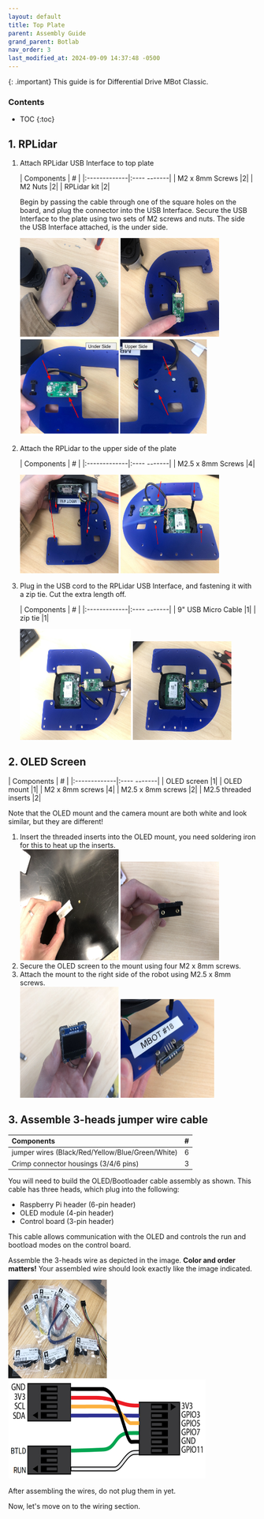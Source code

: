```yaml
---
layout: default
title: Top Plate
parent: Assembly Guide
grand_parent: Botlab
nav_order: 3
last_modified_at: 2024-09-09 14:37:48 -0500
---
```


{: .important}
This guide is for Differential Drive MBot Classic.


### Contents
* TOC
{:toc}

## 1. RPLidar
1. Attach RPLidar USB Interface to top plate

    | Components     | #         | 
    |:-------------|:---- -------|
    | M2 x 8mm Screws        |2| 
    | M2 Nuts     |2|
    | RPLidar kit    |2|

    Begin by passing the cable through one of the square holes on the board, and plug the connector into the USB Interface. Secure the USB Interface to the plate using two sets of M2 screws and nuts. The side the USB Interface attached, is the under side.

    <div class="popup-gallery">
        <a href="/assets/images/botlab/assembly/topPlate/1-lidar-usb1.jpg" title="Attach USB Interface to plate 2"><img src="/assets/images/botlab/assembly/topPlate/1-lidar-usb1.jpg" width="200" height="200"></a>
        <a href="/assets/images/botlab/assembly/topPlate/1-lidar-usb2.jpg" title="Attach USB Interface to plate 3"><img src="/assets/images/botlab/assembly/topPlate/1-lidar-usb2.jpg" width="200" height="200"></a>
        <a href="/assets/images/botlab/assembly/topPlate/1-lidar-usb3.jpg" title="Attach USB Interface to plate 4"><img src="/assets/images/botlab/assembly/topPlate/1-lidar-usb3.jpg" width="380" ></a>
    </div>

2. Attach the RPLidar to the upper side of the plate

    | Components     | #         | 
    |:-------------|:---- -------|
    | M2.5 x 8mm Screws     |4|

    <div class="popup-gallery">
        <a href="/assets/images/botlab/assembly/topPlate/1-attach-lidar1.jpg" title="Attach lidar to plate 1"><img src="/assets/images/botlab/assembly/topPlate/1-attach-lidar1.jpg" width="200" height="200"></a>
        <a href="/assets/images/botlab/assembly/topPlate/1-attach-lidar2.jpg" title="Attach lidar to plate 2"><img src="/assets/images/botlab/assembly/topPlate/1-attach-lidar2.jpg" width="200" height="200"></a>
    </div>

3. Plug in the USB cord to the RPLidar USB Interface, and fastening it with a zip tie. Cut the extra length off.

    | Components     | #         | 
    |:-------------|:---- -------|
    | 9" USB Micro Cable  |1| 
    | zip tie   |1|

    <div class="popup-gallery">
        <a href="/assets/images/botlab/assembly/topPlate/1-plug-usb1.jpg" title="Plug in USB 1"><img src="/assets/images/botlab/assembly/topPlate/1-plug-usb1.jpg" width="225" height="225"></a>
        <a href="/assets/images/botlab/assembly/topPlate/1-plug-usb2.jpg" title="Plug in USB 2"><img src="/assets/images/botlab/assembly/topPlate/1-plug-usb2.jpg" width="200" height="200"></a>
    </div>

## 2. OLED Screen

| Components     | #         | 
|:-------------|:---- -------|
| OLED screen |1| 
| OLED mount  |1|
| M2 x 8mm screws  |4|
| M2.5 x 8mm screws |2|
| M2.5 threaded inserts |2|

Note that the OLED mount and the camera mount are both white and look similar, but they are different!

1. Insert the threaded inserts into the OLED mount, you need soldering iron for this to heat up the inserts.
    <div class="popup-gallery">
    <a href="/assets/images/botlab/assembly/topPlate/2-oled-mount1.jpg" title="Inserts in mount 1"><img src="/assets/images/botlab/assembly/topPlate/2-oled-mount1.jpg" width="200" height="225"></a>
    <a href="/assets/images/botlab/assembly/topPlate/2-oled-mount2.jpg" title="Inserts in mount 2"><img src="/assets/images/botlab/assembly/topPlate/2-oled-mount2.jpg" width="200" height="200"></a>
    </div>
2. Secure the OLED screen to the mount using four M2 x 8mm screws.
3. Attach the mount to the right side of the robot using M2.5 x 8mm screws.
    <div class="popup-gallery">
    <a href="/assets/images/botlab/assembly/topPlate/2-oled1.jpg" title="Attach OLED 1"><img src="/assets/images/botlab/assembly/topPlate/2-oled1.jpg" width="200" height="225"></a>
    <a href="/assets/images/botlab/assembly/topPlate/2-oled2.jpg" title="Attach OLED 2"><img src="/assets/images/botlab/assembly/topPlate/2-oled2.jpg" width="190" height="200"></a>
    </div>


## 3. Assemble 3-heads jumper wire cable

| Components     | #         | 
|:-------------|:-----------|
| jumper wires (Black/Red/Yellow/Blue/Green/White)   |6| 
| Crimp connector housings (3/4/6 pins)   |3| 

You will need to build the OLED/Bootloader cable assembly as shown. This cable has three heads, which plug into the following:
- Raspberry Pi header (6-pin header)
- OLED module (4-pin header)
- Control board (3-pin header)

This cable allows communication with the OLED and controls the run and bootload modes on the control board.

Assemble the 3-heads wire as depicted in the image. **Color and order matters!** Your assembled wire should look exactly like the image indicated.

<div class="popup-gallery">
<a href="/assets/images/botlab/assembly/middlePlate/3-jumper-wires1.jpg" title="Assemble the jumper wires 1"><img src="/assets/images/botlab/assembly/middlePlate/3-jumper-wires1.jpg" width="200" height="200"></a>
<a href="/assets/images/botlab/assembly/middlePlate/3-jumper-wires2.jpg" title="Assemble the jumper wires 2"><img src="/assets/images/botlab/assembly/middlePlate/3-jumper-wires2.jpg" width="400" height="200"></a>
</div>

After assembling the wires, do not plug them in yet.

Now, let's move on to the wiring section.